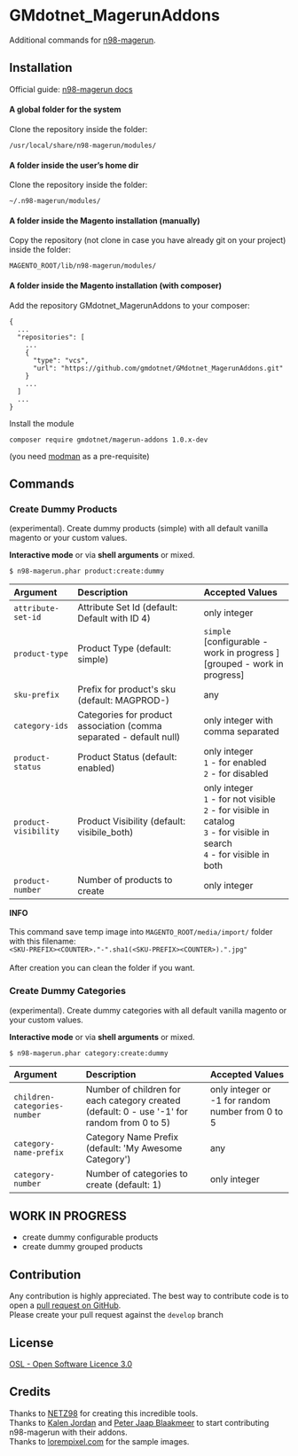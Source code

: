 GMdotnet_MagerunAddons
=======================

Additional commands for [n98-magerun](https://github.com/netz98/n98-magerun).

## Installation

Official guide: [n98-magerun docs](http://magerun.net/introducting-the-new-n98-magerun-module-system/)

#### A global folder for the system

Clone the repository inside the folder:
```
/usr/local/share/n98-magerun/modules/
```

#### A folder inside the user’s home dir
Clone the repository inside the folder:
```
~/.n98-magerun/modules/
```

#### A folder inside the Magento installation (manually)
Copy the repository (not clone in case you have already git on your project) inside the folder:
```
MAGENTO_ROOT/lib/n98-magerun/modules/
```
 
#### A folder inside the Magento installation (with composer)

Add the repository GMdotnet_MagerunAddons to your composer:

```
{
  ...
  "repositories": [
    ...
    {
      "type": "vcs",
      "url": "https://github.com/gmdotnet/GMdotnet_MagerunAddons.git"
    }
    ...
  ]
  ...
}
```

Install the module

```
composer require gmdotnet/magerun-addons 1.0.x-dev
```

(you need [modman](https://github.com/colinmollenhour/modman) as a pre-requisite)



## Commands

### Create Dummy Products ###

(experimental). Create dummy products (simple) with all default vanilla magento or your custom values.

**Interactive mode** or via **shell arguments** or mixed.

```
$ n98-magerun.phar product:create:dummy
```

Argument             | Description                                                         | Accepted Values                                                                                                                               |
:------------------- | :------------------------------------------------------------------ | :-------------------------------------------------------------------------------------------------------------------------------------------- |
`attribute-set-id`   | Attribute Set Id (default: Default with ID 4)                       | only integer
`product-type`       | Product Type (default: simple)                                      | `simple`<br />[configurable - work in progress ]<br />[grouped - work in progress]
`sku-prefix`         | Prefix for product's sku (default: MAGPROD-)                        | any
`category-ids`       | Categories for product association (comma separated - default null) | only integer with comma separated
`product-status`     | Product Status (default: enabled)                                   | only integer <br /> `1` - for enabled <br /> `2` - for disabled
`product-visibility` | Product Visibility (default: visibile_both)                         | only integer <br /> `1` - for not visible <br /> `2` - for visible in catalog <br /> `3` - for visible in search <br /> `4` - for visible in both
`product-number`     | Number of products to create                                        | only integer

**INFO**
<br /><br />
This command save temp image into `MAGENTO_ROOT/media/import/` folder with this filename: <br />`<SKU-PREFIX><COUNTER>."-".sha1(<SKU-PREFIX><COUNTER>).".jpg"`<br /><br />
After creation you can clean the folder if you want.


### Create Dummy Categories ###

(experimental). Create dummy categories with all default vanilla magento or your custom values.

**Interactive mode** or via **shell arguments** or mixed.

```
$ n98-magerun.phar category:create:dummy
```

Argument                     | Description                                                                                 | Accepted Values                                  |
:--------------------------- | :------------------------------------------------------------------------------------------ | :----------------------------------------------- |
`children-categories-number` | Number of children for each category created (default: 0 - use '-1' for random from 0 to 5) | only integer or -1 for random number from 0 to 5 |
`category-name-prefix`       | Category Name Prefix (default: 'My Awesome Category')                                       | any                                              |
`category-number`            | Number of categories to create (default: 1)                                                 | only integer                                     |

## WORK IN PROGRESS
- create dummy configurable products
- create dummy grouped products

## Contribution
Any contribution is highly appreciated. The best way to contribute code is to open a [pull request on GitHub](https://help.github.com/articles/using-pull-requests).<br />Please create your pull request against the `develop` branch

## License
[OSL - Open Software Licence 3.0](http://opensource.org/licenses/osl-3.0.php)

## Credits

Thanks to [NETZ98](http://www.netz98.de/) for creating this incredible tools.<br />
Thanks to [Kalen Jordan](https://github.com/kalenjordan) and [Peter Jaap Blaakmeer](https://github.com/peterjaap) to start contributing n98-magerun with their addons.<br />
Thanks to [lorempixel.com](http://lorempixel.com) for the sample images.